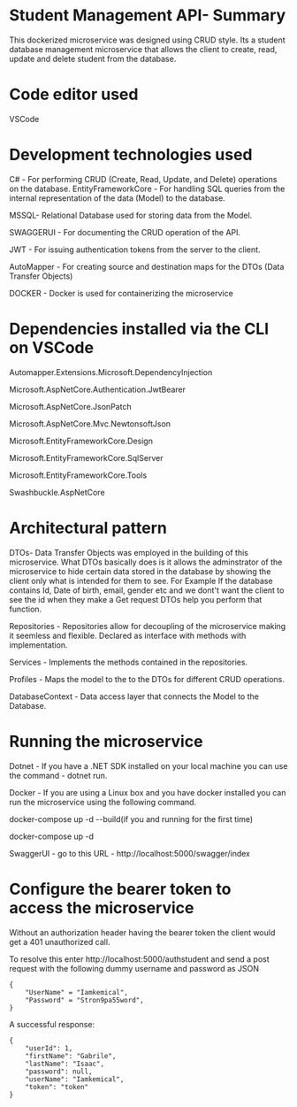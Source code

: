 # Student Management API- Summary
This dockerized microservice was designed using CRUD style. Its a student database management microservice  that allows the client to create, read, update and delete student from the database.

# Code editor used
VSCode

# Development technologies used
C# - For performing CRUD (Create, Read, Update, and Delete) operations on the database.
EntityFrameworkCore - For handling SQL queries from the internal representation of the data (Model) to the database.

MSSQL- Relational Database used for storing data from the Model.

SWAGGERUI - For documenting the CRUD operation of the API.

JWT - For issuing authentication tokens from the server to the client.

AutoMapper - For creating source and destination maps for the DTOs (Data Transfer Objects)

DOCKER - Docker is used for containerizing the microservice

# Dependencies installed via the CLI on VSCode
Automapper.Extensions.Microsoft.DependencyInjection

Microsoft.AspNetCore.Authentication.JwtBearer

Microsoft.AspNetCore.JsonPatch

Microsoft.AspNetCore.Mvc.NewtonsoftJson

Microsoft.EntityFrameworkCore.Design

Microsoft.EntityFrameworkCore.SqlServer

Microsoft.EntityFrameworkCore.Tools

Swashbuckle.AspNetCore

# Architectural pattern
DTOs- Data Transfer Objects was employed in the building of this microservice. What DTOs basically does is it allows the adminstrator of the microservice to hide certain data stored in the database by showing the client only what is intended for them to see.
For Example
If the database contains Id, Date of birth, email, gender etc and we dont't want the client to see the id when they make a Get request DTOs help you perform that function.

Repositories - Repositories allow for decoupling of the microservice making it seemless and flexible. Declared as interface with methods with implementation.

Services - Implements the methods contained in the repositories.

Profiles - Maps the model to the to the DTOs for different CRUD operations.

DatabaseContext - Data access layer that connects the Model to the Database.

# Running the microservice
Dotnet - If you have a .NET SDK installed on your local machine you can use the command - dotnet run.

Docker - If you are using a Linux box and you have docker installed you can run the microservice using the following command.

docker-compose up -d --build(if you and running for the first time)

docker-compose up -d

SwaggerUI - go to this URL - http://localhost:5000/swagger/index

# Configure the bearer token to access the microservice
Without an authorization header having the bearer token the client would get a 401 unauthorized call.

To resolve this enter http://localhost:5000/authstudent and send a post request with the following dummy username and password as JSON

    {
        "UserName" = "Iamkemical",
        "Password" = "Stron9pa55word",
    }

A successful response:

    {
        "userId": 1,
        "firstName": "Gabrile",
        "lastName": "Isaac",
        "password": null,
        "userName": "Iamkemical",
        "token": "token"
    }


